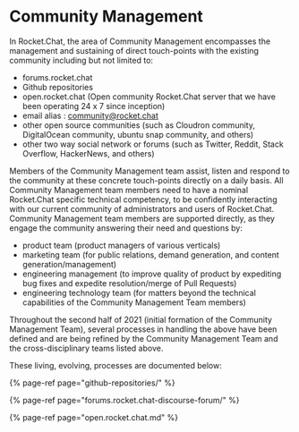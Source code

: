 # Community Management

In Rocket.Chat,  the area of Community Management encompasses the management and sustaining of direct touch-points with the existing community including but not limited to:

* forums.rocket.chat
* Github repositories 
* open.rocket.chat    \(Open community Rocket.Chat server that we have been operating 24 x 7 since inception\)
* email alias  :   community@rocket.chat
* other open source communities \(such as Cloudron community, DigitalOcean community, ubuntu snap community, and  others\)
* other two way social network or forums  \(such as Twitter,  Reddit,  Stack Overflow,  HackerNews, and others\)   

Members of the Community Management team assist, listen and respond to the community at these concrete touch-points directly on a daily basis.   All Community Management team members need to have a nominal Rocket.Chat specific technical competency, to be confidently interacting with our current community of administrators and users of Rocket.Chat.    Community Management team members  are supported directly, as they engage the community answering their need and questions by:

* product team    \(product managers of various verticals\)
* marketing team  \(for public relations, demand generation, and content generation/management\)
* engineering management  \(to improve quality of product by expediting bug fixes and expedite resolution/merge of Pull Requests\)
* engineering technology team  \(for matters beyond the technical capabilities of the Community Management Team members\)

Throughout the second half of 2021  \(initial formation of the Community Management Team\),  several processes in handling the above have been defined and are being refined by the Community Management Team and the cross-disciplinary teams listed above.

These living, evolving, processes are documented below:



{% page-ref page="github-repositories/" %}

{% page-ref page="forums.rocket.chat-discourse-forum/" %}

{% page-ref page="open.rocket.chat.md" %}







  
  






  
  


